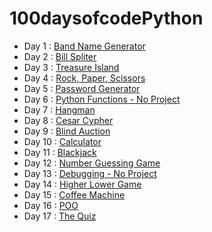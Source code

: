 # 100daysofcodePython

- Day 1 : [Band Name Generator](https://github.com/MaximeVives/100dayscodingPython/tree/D1)
- Day 2 : [Bill Spliter](https://github.com/MaximeVives/100dayscodingPython/tree/D2)
- Day 3 : [Treasure Island](https://github.com/MaximeVives/100dayscodingPython/tree/D3)
- Day 4 : [Rock, Paper, Scissors](https://github.com/MaximeVives/100dayscodingPython/tree/D4)
- Day 5 : [Password Generator](https://github.com/MaximeVives/100dayscodingPython/tree/D5)
- Day 6 : [Python Functions - No Project](https://github.com/MaximeVives/100dayscodingPython/tree/D6)
- Day 7 : [Hangman](https://github.com/MaximeVives/100dayscodingPython/tree/D7)
- Day 8 : [Cesar Cypher](https://github.com/MaximeVives/100dayscodingPython/tree/D8)
- Day 9 : [Blind Auction](https://github.com/MaximeVives/100dayscodingPython/tree/D9)
- Day 10 : [Calculator](https://github.com/MaximeVives/100dayscodingPython/tree/D10)
- Day 11 : [Blackjack](https://github.com/MaximeVives/100dayscodingPython/tree/D11)
- Day 12 : [Number Guessing Game](https://github.com/MaximeVives/100dayscodingPython/tree/D12)
- Day 13 : [Debugging  - No Project](https://github.com/MaximeVives/100dayscodingPython/tree/D13)
- Day 14 : [Higher Lower Game](https://github.com/MaximeVives/100dayscodingPython/tree/D14)
- Day 15 : [Coffee Machine](https://github.com/MaximeVives/100dayscodingPython/tree/D15)
- Day 16 : [POO](https://github.com/MaximeVives/100dayscodingPython/tree/D16)
- Day 17 : [The Quiz](https://github.com/MaximeVives/100dayscodingPython/tree/D17)
